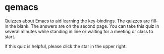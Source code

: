 # qemacs
Quizzes about Emacs to aid learning the key-bindings.
The quizzes are fill-in the blank.
The answers are on the second page.
You can take this quiz in several minutes while standing in line or waiting for a meeting or class to start.

If this quiz is helpful, please click the star in the upper right.
